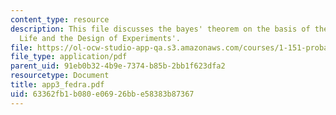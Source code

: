 ```yaml
---
content_type: resource
description: This file discusses the bayes' theorem on the basis of the topic 'Extra-Terrestrial
  Life and the Design of Experiments'.
file: https://ol-ocw-studio-app-qa.s3.amazonaws.com/courses/1-151-probability-and-statistics-in-engineering-spring-2005/63362fb1b080e06926bbe58383b87367_app3_fedra.pdf
file_type: application/pdf
parent_uid: 91eb0b32-4b9e-7374-b85b-2bb1f623dfa2
resourcetype: Document
title: app3_fedra.pdf
uid: 63362fb1-b080-e069-26bb-e58383b87367
---
```

